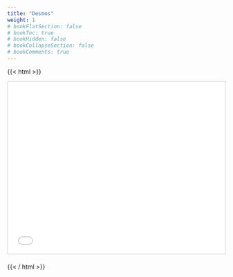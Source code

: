 ```yaml
---
title: "Desmos"
weight: 1
# bookFlatSection: false
# bookToc: true
# bookHidden: false
# bookCollapseSection: false
# bookComments: true
---
```

{{< html >}}
<iframe
    src="//www.desmos.com/calculator/"
    height="400"
    frameborder="0"
    marginwidth="0"
    marginheight="0"
    scrolling="no"
    style="border: 1px solid #CCC; border-width: 1px; margin-bottom: 20px; width: 100%;"
    allowfullscreen="true">
</iframe>
{{< / html >}}
